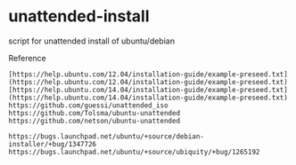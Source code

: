 # unattended-install
script for unattended install of ubuntu/debian


Reference
	
	[https://help.ubuntu.com/12.04/installation-guide/example-preseed.txt](https://help.ubuntu.com/12.04/installation-guide/example-preseed.txt)
	[https://help.ubuntu.com/14.04/installation-guide/example-preseed.txt](https://help.ubuntu.com/14.04/installation-guide/example-preseed.txt)
	https://github.com/guessi/unattended_iso
	https://github.com/Tolsma/ubuntu-unattended
	https://github.com/netson/ubuntu-unattended

	https://bugs.launchpad.net/ubuntu/+source/debian-installer/+bug/1347726
	https://bugs.launchpad.net/ubuntu/+source/ubiquity/+bug/1265192


